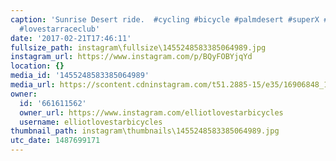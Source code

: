 ```yaml
---
caption: 'Sunrise Desert ride.  #cycling #bicycle #palmdesert #superX #ridecannondale
  #lovestarraceclub'
date: '2017-02-21T17:46:11'
fullsize_path: instagram\fullsize\1455248583385064989.jpg
instagram_url: https://www.instagram.com/p/BQyFOBYjqYd
location: {}
media_id: '1455248583385064989'
media_url: https://scontent.cdninstagram.com/t51.2885-15/e35/16906848_152828165230984_6198664833592721408_n.jpg
owner:
  id: '661611562'
  owner_url: https://www.instagram.com/elliotlovestarbicycles
  username: elliotlovestarbicycles
thumbnail_path: instagram\thumbnails\1455248583385064989.jpg
utc_date: 1487699171
---
```

